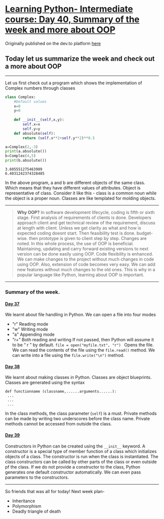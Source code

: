 # [Learning Python- Intermediate course: Day 40, Summary of the week and more about OOP](https://dev.to/aatmaj/learning-python-intermediate-course-day-40-summary-of-the-week-and-more-about-oop-5gap)

Originally published on the dev.to platform [here](https://dev.to/aatmaj/learning-python-intermediate-course-day-40-summary-of-the-week-and-more-about-oop-5gap)

Today let us summarize the week and check out a more about OOP
---
____
Let us first check out a program which shows the implementation of Complex numbers through classes

```python
class Complex:
    #Default values
    x=0
    y=0 
  
    def __init__(self,x,y):
        self.x=x
        self.y=y
    def absolute(self):
        return (self.x**2+self.y**2)**0.5

a=Complex(2,-3)
print(a.absolute())
b=Complex(4,5)
print(b.absolute())
```
```
3.605551275463989
6.4031242374328485

```

In the above program, a and b are different objects of the same class. Which means that they have different values of attributes. Object is representative of class. Consider it like this - class is a common noun while the object is a proper noun. Classes are like templated for molding objects.

_____

> **Why OOP?** 
In software development lifecycle, coding is fifth or sixth stage. First analysis of requirements of clients is done. Developers approach client and get technical review of the requirement, discuss at length with client. Unless we get clarity as what and how is expected coding doesnt start. Then feasibility test is done. budget-wise. then prototype is given to client step by step. Changes are noted. 
In this whole process, the use of OOP is beneficial. Maintaining, updating and carry forward existing versions to next version can be done easily using OOP. Code flexibility is enhanced. We can make changes to the project without much changes in code using OOP. Also, extension of code becomes very easy. We can add new features without much changes to the old ones. This is why in a popular language like Python, learning about OOP is important.

____

### Summary of the week.

#### [Day 37](https://dev.to/aatmaj/learning-python-intermediate-course-day-37-file-handling-in-python-1pih) 
We learnt about file handling in Python. 
We can open a file into four modes
- "r" Reading mode
- "w" Writing mode
- "a" Appending mode
- "r+" Both reading and writing
If not passed, then Python will assume it to be “ r ” by default. `file = open("myfile.txt", "r") ` Opens the file. We can read the contents of the file using the `file.read()` method. We can write into a file using the `file.write("\n")` method. 


#### [Day 38](https://dev.to/aatmaj/learning-python-intermediate-course-day-38-oop-197)
 We learnt about making classes in Python. Classes are object blueprints. Classes are generated using the syntax 
```
def functionname (classname,......arguments......):
 ...
 ...
 ...
 ```
In the class methods, the class parameter (`self`) is a must. Private methods can be made by writing two underscores before the class name. Private methods cannot be accessed from outside the class.

#### [Day 39](https://dev.to/aatmaj/learning-python-intermediate-course-day-38-oop-constructor-init-2lhj)
 Constructors in Python can be created using the `__init__` keyword. A constructor is a special type of member function of a class which initializes objects of a class. The constructor is run when the class is instantiated. The class constructors can be called by other parts of the class or even outside pf the class. If we do not provide a constructor to the class, Python generates one default constructor automatically. We can even pass parameters to the constructors.


____
So friends that was all for today! 
Next week plan-

- Inheritance
- Polymorphism
- Deadly triangle of death
